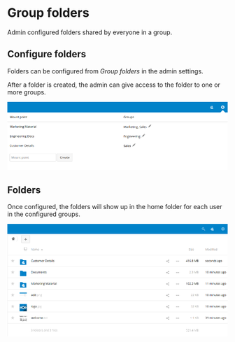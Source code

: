 # Group folders

Admin configured folders shared by everyone in a group.

## Configure folders

Folders can be configured from *Group folders* in the admin settings.

After a folder is created, the admin can give access to the folder to one or more groups.

![edit](screenshots/edit.png)

## Folders

Once configured, the folders will show up in the home folder for each user in the configured groups.

![folders](screenshots/folders.png)

